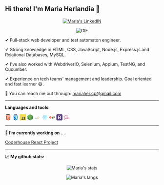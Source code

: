 ## Hi there! I'm Maria Herlandia 👋

<p align="center">
  <a href="https://www.linkedin.com/in/maria-herlandia-copete/?locale=en_US" target="_blank">
    <img align="center" alt="Maria's LinkedIN" width="22px" src="https://raw.githubusercontent.com/peterthehan/peterthehan/master/assets/linkedin.svg" />
  </a>
 <p/>

<p align="center"><img alt="GIF" src="https://cdn.dribbble.com/users/2069402/screenshots/5574718/media/a26e46eb4800c8991e14a6f6e32dba1e.gif" width="500" height="320" /><p/>

✔ Full-stack web developer and test automaton engineer.

✔ Strong knowledge in HTML, CSS, JavaScript, Node.js, Express.js and Relational Databases, MySQL.

✔ I've also worked with WebdriverIO, Selenium, Appium, TestNG, and Cucumber.

✔ Experience on tech teams’ management and leadership. Goal oriented and fast learner 😄.

💬 You can reach me out through: mariaher.cp@gmail.com

---

**Languages and tools:**  

<code><img height="20" src="https://raw.githubusercontent.com/github/explore/80688e429a7d4ef2fca1e82350fe8e3517d3494d/topics/html/html.png"></code>
<code><img height="20" src="https://raw.githubusercontent.com/github/explore/80688e429a7d4ef2fca1e82350fe8e3517d3494d/topics/css/css.png"></code>
<code><img height="20" src="https://raw.githubusercontent.com/github/explore/80688e429a7d4ef2fca1e82350fe8e3517d3494d/topics/javascript/javascript.png"></code>
<code><img height="20" src="https://raw.githubusercontent.com/github/explore/80688e429a7d4ef2fca1e82350fe8e3517d3494d/topics/nodejs/nodejs.png"></code>
<code><img height="20" src="https://raw.githubusercontent.com/github/explore/80688e429a7d4ef2fca1e82350fe8e3517d3494d/topics/mysql/mysql.png"></code>
<code><img height="20" src="https://raw.githubusercontent.com/github/explore/80688e429a7d4ef2fca1e82350fe8e3517d3494d/topics/react/react.png"></code>
<code><img height="20" src="https://raw.githubusercontent.com/github/explore/80688e429a7d4ef2fca1e82350fe8e3517d3494d/topics/git/git.png"></code>
<code><img height="20" src="https://raw.githubusercontent.com/github/explore/80688e429a7d4ef2fca1e82350fe8e3517d3494d/topics/bootstrap/bootstrap.png"></code>
<code><img height="20" src="https://raw.githubusercontent.com/github/explore/80688e429a7d4ef2fca1e82350fe8e3517d3494d/topics/sass/sass.png"></code>

---

**🔭 I’m currently working on ...**

[Coderhouse React Project](https://github.com/mariecp27/duck-kingdom)

---

**📈 My github stats:**

<p align="center"> <img src="https://github-readme-stats-mariecp27.vercel.app/api?username=mariecp27&show_icons=true&theme=tokyonight" alt="Maria's stats" /></p>

<p align="center"> <img src="https://github-readme-stats-mariecp27.vercel.app/api/top-langs/?username=mariecp27&langs_count=7&layout=compact&theme=tokyonight" alt="Maria's langs" /></p>

